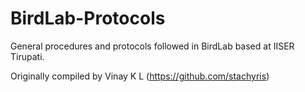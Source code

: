 # BirdLab-Protocols
General procedures and protocols followed in BirdLab based at IISER Tirupati. 

Originally compiled by Vinay K L (https://github.com/stachyris)
